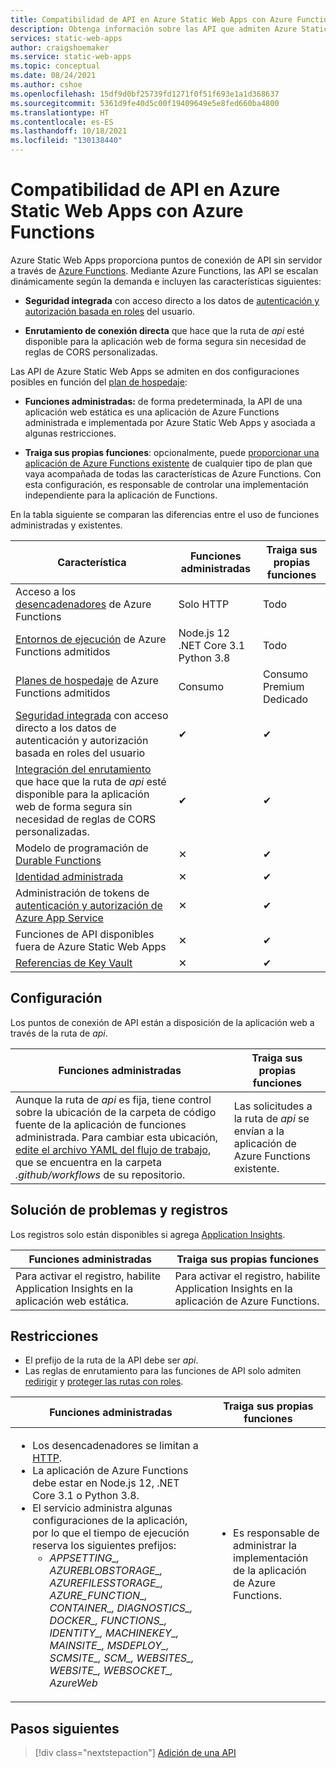 ```yaml
---
title: Compatibilidad de API en Azure Static Web Apps con Azure Functions
description: Obtenga información sobre las API que admiten Azure Static Web Apps
services: static-web-apps
author: craigshoemaker
ms.service: static-web-apps
ms.topic: conceptual
ms.date: 08/24/2021
ms.author: cshoe
ms.openlocfilehash: 15df9d0bf25739fd1271f0f51f693e1a1d368637
ms.sourcegitcommit: 5361d9fe40d5c00f19409649e5e8fed660ba4800
ms.translationtype: HT
ms.contentlocale: es-ES
ms.lasthandoff: 10/18/2021
ms.locfileid: "130138440"
---
```

# <a name="api-support-in-azure-static-web-apps-with-azure-functions"></a>Compatibilidad de API en Azure Static Web Apps con Azure Functions

Azure Static Web Apps proporciona puntos de conexión de API sin servidor a través de [Azure Functions](../azure-functions/functions-overview.md). Mediante Azure Functions, las API se escalan dinámicamente según la demanda e incluyen las características siguientes:

- **Seguridad integrada** con acceso directo a los datos de [autenticación y autorización basada en roles](user-information.md) del usuario.

- **Enrutamiento de conexión directa** que hace que la ruta de _api_ esté disponible para la aplicación web de forma segura sin necesidad de reglas de CORS personalizadas.

Las API de Azure Static Web Apps se admiten en dos configuraciones posibles en función del [plan de hospedaje](plans.md#features):

- **Funciones administradas:** de forma predeterminada, la API de una aplicación web estática es una aplicación de Azure Functions administrada e implementada por Azure Static Web Apps y asociada a algunas restricciones.

- **Traiga sus propias funciones**: opcionalmente, puede [proporcionar una aplicación de Azure Functions existente](functions-bring-your-own.md) de cualquier tipo de plan que vaya acompañada de todas las características de Azure Functions. Con esta configuración, es responsable de controlar una implementación independiente para la aplicación de Functions.

En la tabla siguiente se comparan las diferencias entre el uso de funciones administradas y existentes.

| Característica | Funciones administradas | Traiga sus propias funciones |
| --- | --- | --- |
| Acceso a los [desencadenadores](../azure-functions/functions-triggers-bindings.md#supported-bindings) de Azure Functions | Solo HTTP | Todo |
| [Entornos de ejecución](../azure-functions/supported-languages.md#languages-by-runtime-version) de Azure Functions admitidos | Node.js 12<br>.NET Core 3.1<br>Python 3.8 | Todo |
| [Planes de hospedaje](../azure-functions/functions-scale.md) de Azure Functions admitidos | Consumo | Consumo<br>Premium<br>Dedicado |
| [Seguridad integrada](user-information.md) con acceso directo a los datos de autenticación y autorización basada en roles del usuario | ✔ | ✔ |
| [Integración del enrutamiento](./configuration.md?#routes) que hace que la ruta de _api_ esté disponible para la aplicación web de forma segura sin necesidad de reglas de CORS personalizadas. | ✔ | ✔ |
| Modelo de programación de [Durable Functions](../azure-functions/durable/durable-functions-overview.md) | ✕ | ✔ |
| [Identidad administrada](../app-service/overview-managed-identity.md) | ✕ | ✔ |
| Administración de tokens de [autenticación y autorización de Azure App Service](../app-service/configure-authentication-provider-aad.md) | ✕ | ✔ |
| Funciones de API disponibles fuera de Azure Static Web Apps | ✕ | ✔ |
| [Referencias de Key Vault](../app-service/app-service-key-vault-references.md) | ✕ | ✔ |

## <a name="configuration"></a>Configuración

Los puntos de conexión de API están a disposición de la aplicación web a través de la ruta de _api_.

| Funciones administradas | Traiga sus propias funciones |
| --- | --- |
| Aunque la ruta de _api_ es fija, tiene control sobre la ubicación de la carpeta de código fuente de la aplicación de funciones administrada. Para cambiar esta ubicación, [edite el archivo YAML del flujo de trabajo](build-configuration.md), que se encuentra en la carpeta _.github/workflows_ de su repositorio. | Las solicitudes a la ruta de _api_ se envían a la aplicación de Azure Functions existente. |

## <a name="troubleshooting-and-logs"></a>Solución de problemas y registros

Los registros solo están disponibles si agrega [Application Insights](monitor.md).

| Funciones administradas | Traiga sus propias funciones |
| --- | --- |
| Para activar el registro, habilite Application Insights en la aplicación web estática. | Para activar el registro, habilite Application Insights en la aplicación de Azure Functions. |

## <a name="constraints"></a>Restricciones

- El prefijo de la ruta de la API debe ser _api_.
- Las reglas de enrutamiento para las funciones de API solo admiten [redirigir](configuration.md#defining-routes) y [proteger las rutas con roles](configuration.md#securing-routes-with-roles).

| Funciones administradas | Traiga sus propias funciones |
| --- | --- |
| <ul><li>Los desencadenadores se limitan a [HTTP](../azure-functions/functions-bindings-http-webhook.md).</li><li>La aplicación de Azure Functions debe estar en Node.js 12, .NET Core 3.1 o Python 3.8.</li><li>El servicio administra algunas configuraciones de la aplicación, por lo que el tiempo de ejecución reserva los siguientes prefijos:<ul><li>*APPSETTING\_, AZUREBLOBSTORAGE\_, AZUREFILESSTORAGE\_, AZURE_FUNCTION\_, CONTAINER\_, DIAGNOSTICS\_, DOCKER\_, FUNCTIONS\_, IDENTITY\_, MACHINEKEY\_, MAINSITE\_, MSDEPLOY\_, SCMSITE\_, SCM\_, WEBSITES\_, WEBSITE\_, WEBSOCKET\_, AzureWeb*</li></ul></li></ul> | <ul><li>Es responsable de administrar la implementación de la aplicación de Azure Functions.</li></ul> |

## <a name="next-steps"></a>Pasos siguientes

> [!div class="nextstepaction"]
> [Adición de una API](add-api.md)
